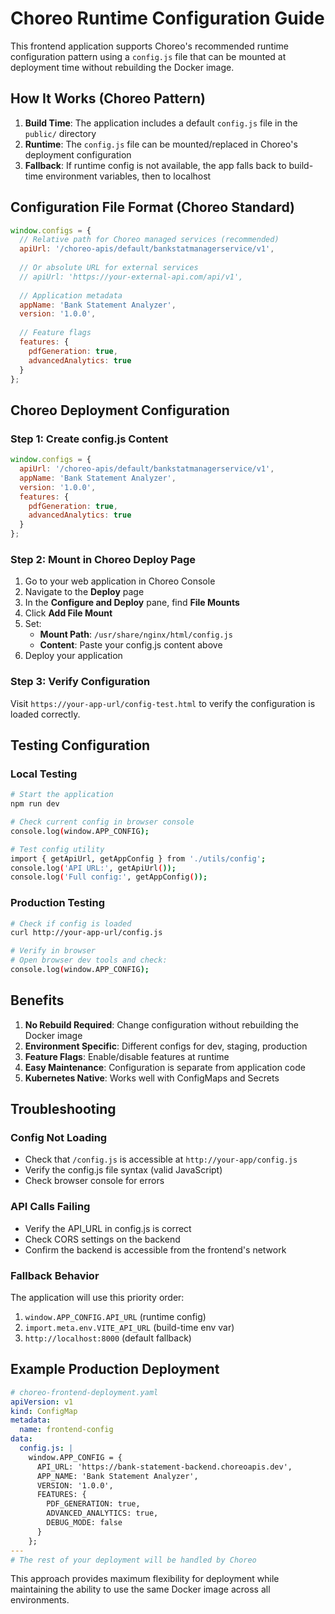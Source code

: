 # Choreo Runtime Configuration Guide

This frontend application supports Choreo's recommended runtime configuration pattern using a `config.js` file that can be mounted at deployment time without rebuilding the Docker image.

## How It Works (Choreo Pattern)

1. **Build Time**: The application includes a default `config.js` file in the `public/` directory
2. **Runtime**: The `config.js` file can be mounted/replaced in Choreo's deployment configuration
3. **Fallback**: If runtime config is not available, the app falls back to build-time environment variables, then to localhost

## Configuration File Format (Choreo Standard)

```javascript
window.configs = {
  // Relative path for Choreo managed services (recommended)
  apiUrl: '/choreo-apis/default/bankstatmanagerservice/v1',
  
  // Or absolute URL for external services
  // apiUrl: 'https://your-external-api.com/api/v1',
  
  // Application metadata
  appName: 'Bank Statement Analyzer',
  version: '1.0.0',
  
  // Feature flags
  features: {
    pdfGeneration: true,
    advancedAnalytics: true
  }
};
```

## Choreo Deployment Configuration

### Step 1: Create config.js Content
```javascript
window.configs = {
  apiUrl: '/choreo-apis/default/bankstatmanagerservice/v1',
  appName: 'Bank Statement Analyzer',
  version: '1.0.0',
  features: {
    pdfGeneration: true,
    advancedAnalytics: true
  }
};
```

### Step 2: Mount in Choreo Deploy Page
1. Go to your web application in Choreo Console
2. Navigate to the **Deploy** page
3. In the **Configure and Deploy** pane, find **File Mounts**
4. Click **Add File Mount**
5. Set:
   - **Mount Path**: `/usr/share/nginx/html/config.js`
   - **Content**: Paste your config.js content above
6. Deploy your application

### Step 3: Verify Configuration
Visit `https://your-app-url/config-test.html` to verify the configuration is loaded correctly.

## Testing Configuration

### Local Testing
```bash
# Start the application
npm run dev

# Check current config in browser console
console.log(window.APP_CONFIG);

# Test config utility
import { getApiUrl, getAppConfig } from './utils/config';
console.log('API URL:', getApiUrl());
console.log('Full config:', getAppConfig());
```

### Production Testing
```bash
# Check if config is loaded
curl http://your-app-url/config.js

# Verify in browser
# Open browser dev tools and check:
console.log(window.APP_CONFIG);
```

## Benefits

1. **No Rebuild Required**: Change configuration without rebuilding the Docker image
2. **Environment Specific**: Different configs for dev, staging, production
3. **Feature Flags**: Enable/disable features at runtime
4. **Easy Maintenance**: Configuration is separate from application code
5. **Kubernetes Native**: Works well with ConfigMaps and Secrets

## Troubleshooting

### Config Not Loading
- Check that `/config.js` is accessible at `http://your-app/config.js`
- Verify the config.js file syntax (valid JavaScript)
- Check browser console for errors

### API Calls Failing
- Verify the API_URL in config.js is correct
- Check CORS settings on the backend
- Confirm the backend is accessible from the frontend's network

### Fallback Behavior
The application will use this priority order:
1. `window.APP_CONFIG.API_URL` (runtime config)
2. `import.meta.env.VITE_API_URL` (build-time env var)
3. `http://localhost:8000` (default fallback)

## Example Production Deployment

```yaml
# choreo-frontend-deployment.yaml
apiVersion: v1
kind: ConfigMap
metadata:
  name: frontend-config
data:
  config.js: |
    window.APP_CONFIG = {
      API_URL: 'https://bank-statement-backend.choreoapis.dev',
      APP_NAME: 'Bank Statement Analyzer',
      VERSION: '1.0.0',
      FEATURES: {
        PDF_GENERATION: true,
        ADVANCED_ANALYTICS: true,
        DEBUG_MODE: false
      }
    };
---
# The rest of your deployment will be handled by Choreo
```

This approach provides maximum flexibility for deployment while maintaining the ability to use the same Docker image across all environments.
